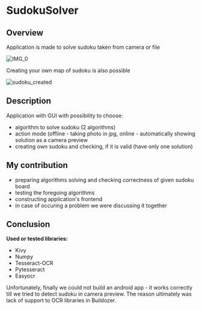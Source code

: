 # SudokuSolver

## Overview

Application is made to solve sudoku taken from camera or file

![IMG_0](https://user-images.githubusercontent.com/72568092/121086105-088e9e00-c7e3-11eb-9189-6b7cba0dc2d3.jpg)


Creating your own map of sudoku is also possible

![sudoku_created](https://user-images.githubusercontent.com/72568092/121086179-1e9c5e80-c7e3-11eb-8bb2-b0554449b4f9.jpg)

## Description

Application with GUI with possibility to choose:
- algorithm to solve sudoku (2 algorithms)
- action mode (offline - taking photo in jpg, online - automatically showing solution as a camera preview
- creating own sudoku and checking, if it is valid (have only one solution)

## My contribution

- preparing algorithms solving and checking correctness of given sudoku board
- testing the foregoing algorithms
- constructing application's frontend
- in case of occuring a problem we were discussing it together

## Conclusion
**Used or tested libraries:**
- Kivy
- Numpy
- Tesseract-OCR
- Pytesseract
- Easyocr

Unfortunately, finally we could not build an android app - it works correctly till we tried to detect sudoku in camera preview. The reason ultimately was lack of support to OCR libraries in Buildozer.
